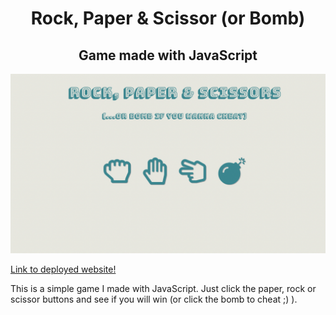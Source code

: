 <h1 align="center">Rock, Paper & Scissor (or Bomb)</h1> 
<h2 align="center">Game made with JavaScript</h2>

![Screenshot](https://github.com/rudberga/paper-rock-scissors/blob/master/assets/img/screenshot-game.png?raw=true "Screenshot")

[Link to deployed website!](https://rudberga.github.io/paper-rock-scissors/)

This is a simple game I made with JavaScript. Just click the paper, rock or scissor buttons and see if you will win (or click the bomb to cheat ;) ).
